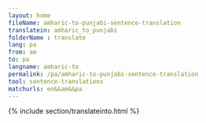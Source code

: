```yaml
---
layout: home
fileName: amharic-to-punjabi-sentence-translation
translatein: amharic_to_punjabi
folderName : translate
lang: pa
from: am
to: pa
langname: amharic-to
permalink: /pa/amharic-to-punjabi-sentence-translation
tool: sentence-translations
matchurls: en&&am&&pa
---
```

{% include section/translateinto.html %}
